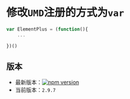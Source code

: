# 修改`UMD`注册的方式为`var`

```js
var ElementPlus = (function(){
    ...

})()
```

## 版本

- 最新版本：[![npm version](https://img.shields.io/npm/v/element-plus/latest.svg)](https://www.npmjs.com/package/element-plus)
- 当前版本：`2.9.7`
